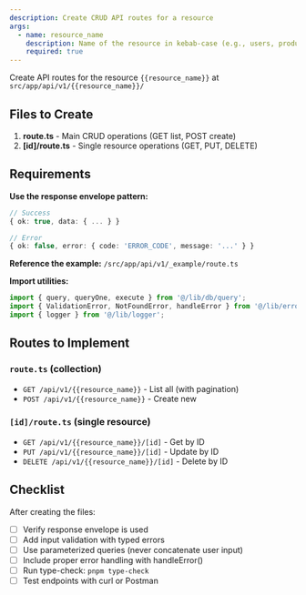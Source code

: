 ```yaml
---
description: Create CRUD API routes for a resource
args:
  - name: resource_name
    description: Name of the resource in kebab-case (e.g., users, products, blog-posts)
    required: true
---
```


Create API routes for the resource `{{resource_name}}` at `src/app/api/v1/{{resource_name}}/`

## Files to Create

1. **route.ts** - Main CRUD operations (GET list, POST create)
2. **[id]/route.ts** - Single resource operations (GET, PUT, DELETE)

## Requirements

**Use the response envelope pattern:**

```typescript
// Success
{ ok: true, data: { ... } }

// Error
{ ok: false, error: { code: 'ERROR_CODE', message: '...' } }
```

**Reference the example:** `/src/app/api/v1/_example/route.ts`

**Import utilities:**

```typescript
import { query, queryOne, execute } from '@/lib/db/query';
import { ValidationError, NotFoundError, handleError } from '@/lib/errors';
import { logger } from '@/lib/logger';
```

## Routes to Implement

### `route.ts` (collection)

- `GET /api/v1/{{resource_name}}` - List all (with pagination)
- `POST /api/v1/{{resource_name}}` - Create new

### `[id]/route.ts` (single resource)

- `GET /api/v1/{{resource_name}}/[id]` - Get by ID
- `PUT /api/v1/{{resource_name}}/[id]` - Update by ID
- `DELETE /api/v1/{{resource_name}}/[id]` - Delete by ID

## Checklist

After creating the files:

- [ ] Verify response envelope is used
- [ ] Add input validation with typed errors
- [ ] Use parameterized queries (never concatenate user input)
- [ ] Include proper error handling with handleError()
- [ ] Run type-check: `pnpm type-check`
- [ ] Test endpoints with curl or Postman
